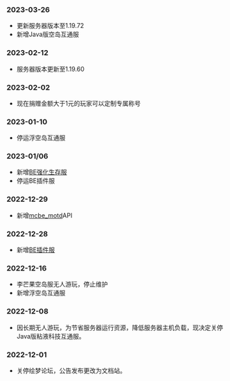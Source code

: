 ### 2023-03-26
- 更新服务器版本至1.19.72
- 新增Java版空岛互通服

### 2023-02-12
- 服务器版本更新至1.19.60

### 2023-02-02
- 现在捐赠金额大于1元的玩家可以定制专属称号

### 2023-01-10
- 停运浮空岛互通服

### 2023-01/06
- 新增[BE强化生存服](servers/20000)
- 停运BE插件服

### 2022-12-29
- 新增[mcbe_motd](http://play.pdumc.top:2222)API

### 2022-12-28
- 新增[BE插件服](servers/19132)

### 2022-12-16
- 李芒果空岛服无人游玩，停止维护
- 新增浮空岛互通服

### 2022-12-08
- 因长期无人游玩，为节省服务器运行资源，降低服务器主机负载，现决定关停Java版粘液科技互通服。

### 2022-12-01
- 关停绘梦论坛，公告发布更改为文档站。